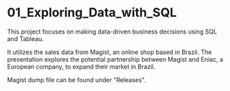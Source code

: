 # 01_Exploring_Data_with_SQL
This project focuses on making data-driven business decisions using SQL and Tableau.

It utilizes the sales data from Magist, an online shop based in Brazil. The presentation explores the potential partnership between Magist and Eniac, a European company, to expand their market in Brazil.

Magist dump file can be found under "Releases".
